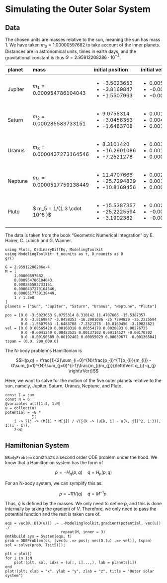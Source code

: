 # Simulating the Outer Solar System

## Data

The chosen units are masses relative to the sun, meaning the sun has mass $1$. We have taken $m_0 = 1.00000597682$ to take account of the inner planets. Distances are in astronomical units, times in earth days, and the gravitational constant is thus $G = 2.95912208286 \cdot 10^{-4}$.

| planet  | mass                         | initial position                                                     | initial velocity                                                     |
|:------- |:---------------------------- |:-------------------------------------------------------------------- |:-------------------------------------------------------------------- |
| Jupiter | $m_1 = 0.000954786104043$    | <ul><li>-3.5023653</li><li>-3.8169847</li><li>-1.5507963</li></ul>   | <ul><li>0.00565429</li><li>-0.00412490</li><li>-0.00190589</li></ul> |
| Saturn  | $m_2 = 0.000285583733151$    | <ul><li>9.0755314</li><li>-3.0458353</li><li>-1.6483708</li></ul>    | <ul><li>0.00168318</li><li>0.00483525</li><li>0.00192462</li></ul>   |
| Uranus  | $m_3 = 0.0000437273164546$   | <ul><li>8.3101420</li><li>-16.2901086</li><li>-7.2521278</li></ul>   | <ul><li>0.00354178</li><li>0.00137102</li><li>0.00055029</li></ul>   |
| Neptune | $m_4 = 0.0000517759138449$   | <ul><li>11.4707666</li><li>-25.7294829</li><li>-10.8169456</li></ul> | <ul><li>0.00288930</li><li>0.00114527</li><li>0.00039677</li></ul>   |
| Pluto   | $ m_5 = 1/(1.3 \cdot 10^8 )$ | <ul><li>-15.5387357</li><li>-25.2225594</li><li>-3.1902382</li></ul> | <ul><li>0.00276725</li><li>-0.00170702</li><li>-0.00136504</li></ul> |

The data is taken from the book “Geometric Numerical Integration” by E. Hairer, C. Lubich and G. Wanner.

```@example outersolarsystem
using Plots, OrdinaryDiffEq, ModelingToolkit
using ModelingToolkit: t_nounits as t, D_nounits as D
gr()

G = 2.95912208286e-4
M = [
    1.00000597682,
    0.000954786104043,
    0.000285583733151,
    0.0000437273164546,
    0.0000517759138449,
    1 / 1.3e8
]
planets = ["Sun", "Jupiter", "Saturn", "Uranus", "Neptune", "Pluto"]

pos = [0.0 -3.5023653 9.0755314 8.310142 11.4707666 -15.5387357
       0.0 -3.8169847 -3.0458353 -16.2901086 -25.7294829 -25.2225594
       0.0 -1.5507963 -1.6483708 -7.2521278 -10.8169456 -3.1902382]
vel = [0.0 0.00565429 0.00168318 0.00354178 0.0028893 0.00276725
       0.0 -0.0041249 0.00483525 0.00137102 0.00114527 -0.00170702
       0.0 -0.00190589 0.00192462 0.00055029 0.00039677 -0.00136504]
tspan = (0.0, 200_000.0)
```

The N-body problem's Hamiltonian is

$$H(p,q) = \frac{1}{2}\sum_{i=0}^{N}\frac{p_{i}^{T}p_{i}}{m_{i}} - G\sum_{i=1}^{N}\sum_{j=0}^{i-1}\frac{m_{i}m_{j}}{\left\lVert q_{i}-q_{j} \right\rVert}$$

Here, we want to solve for the motion of the five outer planets relative to the sun, namely, Jupiter, Saturn, Uranus, Neptune, and Pluto.

```@example outersolarsystem
const ∑ = sum
const N = 6
@variables u(t)[1:3, 1:N]
u = collect(u)
potential = -G *
            ∑(
    i -> ∑(j -> (M[i] * M[j]) / √(∑(k -> (u[k, i] - u[k, j])^2, 1:3)), 1:(i - 1)),
    2:N)
```

## Hamiltonian System

`NBodyProblem` constructs a second order ODE problem under the hood. We know that a Hamiltonian system has the form of

$$\dot{p} = -H_{q}(p,q)\quad \dot{q}=H_{p}(p,q)$$

For an N-body system, we can symplify this as:

$$\dot{p} = -\nabla{V}(q)\quad \dot{q}=M^{-1}p.$$

Thus, $\dot{q}$ is defined by the masses. We only need to define $\dot{p}$, and this is done internally by taking the gradient of $V$. Therefore, we only need to pass the potential function and the rest is taken care of.

```@example outersolarsystem
eqs = vec(@. D(D(u))) .~ .-ModelingToolkit.gradient(potential, vec(u)) ./
                         repeat(M, inner = 3)
@mtkbuild sys = System(eqs, t)
prob = ODEProblem(ss, [vec(u .=> pos); vec(D.(u) .=> vel)], tspan)
sol = solve(prob, Tsit5());
```

```@example outersolarsystem
plt = plot()
for i in 1:N
    plot!(plt, sol, idxs = (u[:, i]...,), lab = planets[i])
end
plot!(plt; xlab = "x", ylab = "y", zlab = "z", title = "Outer solar system")
```
